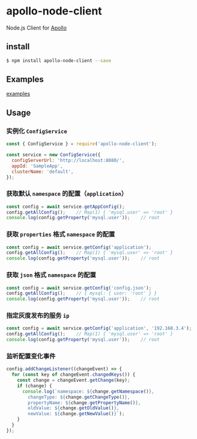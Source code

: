 # apollo-node-client
Node.js Client for [Apollo](https://github.com/ctripcorp/apollo)

## install
```bash
$ npm install apollo-node-client --save
```

## Examples
[examples](https://github.com/zhangxh1023/apollo-node-client/tree/master/examples)

## Usage

### 实例化 `ConfigService`

```javascript
const { ConfigService } = require('apollo-node-client');

const service = new ConfigService({
  configServerUrl: 'http://localhost:8080/',
  appId: 'SampleApp',
  clusterName: 'default',
});
```

### 获取默认 `namespace` 的配置（`application`）
```javascript
const config = await service.getAppConfig();
config.getAllConfig();    // Map(1) { 'mysql.user' => 'root' }
console.log(config.getProperty('mysql.user'));    // root
```

### 获取 `properties` 格式 `namespace` 的配置
```javascript
const config = await service.getConfig('application');
config.getAllConfig();    // Map(1) { 'mysql.user' => 'root' }
console.log(config.getProperty('mysql.user'));    // root
```

### 获取 `json` 格式 `namespace` 的配置
```javascript
const config = await service.getConfig('config.json');
config.getAllConfig();    // { mysql: { user: 'root' } }
console.log(config.getProperty('mysql.user'));    // root
```

### 指定灰度发布的服务 `ip`
```javascript
const config = await service.getConfig('application', '192.168.3.4');
config.getAllConfig();    // Map(1) { 'mysql.user' => 'root' }
console.log(config.getProperty('mysql.user'));    // root
```

### 监听配置变化事件
```javascript
config.addChangeListener((changeEvent) => {
  for (const key of changeEvent.changedKeys()) {
    const change = changeEvent.getChange(key);
    if (change) {
      console.log(`namespace: ${change.getNamespace()},
        changeType: ${change.getChangeType()},
        propertyName: ${change.getPropertyName()},
        oldValue: ${change.getOldValue()},
        newValue: ${change.getNewValue()}`);
    }
  }
});
```
